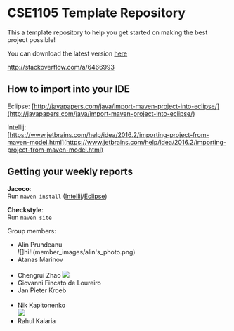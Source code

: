 # CSE1105 Template Repository

This a template repository to help you get started on making the best project possible!

You can download the latest version [here](https://github.com/SERG-Delft/TI1216/releases)

http://stackoverflow.com/a/6466993

## How to import into your IDE

Eclipse:
[http://javapapers.com/java/import-maven-project-into-eclipse/](http://javapapers.com/java/import-maven-project-into-eclipse/)

Intellij:  
[https://www.jetbrains.com/help/idea/2016.2/importing-project-from-maven-model.html](https://www.jetbrains.com/help/idea/2016.2/importing-project-from-maven-model.html)

## Getting your weekly reports

**Jacoco**:  
Run `maven install` ([Intellij](https://www.jetbrains.com/help/idea/2016.3/getting-started-with-maven.html#execute_maven_goal)/[Eclipse](http://imgur.com/a/6q7pV))

**Checkstyle**:  
Run `maven site`

Group members:

- Alin Prundeanu  
    ![]hi!!(member_images/alin's_photo.png)
- Atanas Marinov  
    ![]()
- Chengrui Zhao
    ![](https://lh3.googleusercontent.com/Yx6AEcMnySnmjp2-D2fjs_ZTMuUjZEC8Ktot6b7G65mI5en0clKAiEgWYNmAWTpixcCw6Y_HlIeT23rKtxyF5LP_PAZgkMH7w7mw1iXKJrZXS7yCRjpZED0XDX1-YxGPV6GuHPHI-hdcw2ahCM8dJtpY7YXN5VSZu58omzLbbqyKTZSrcujPukA6jqZYtZ5bnBo-QEzpg4Aw1sebAMOF9DpU6VxYoAUdrlV5nkm-ETGstViTr7j92P1nVZK7IOFshC1Ul7g92utZBT36gujI0WirmOLHu_3J5eV8ongetKaDhQuqX4LkNHz6fOq9ZrgE58mAqFDwes3JMdI2fvg86ZLqy9LifjUzX3vOgzyH0hZvN19fvsozhl1jXKSDN0-Xk1PV5uQAQwTcfKKxZ6vRaq9sQXJlDsXAKCxyYJd7JwRsgDvDRchmKn-nTX6JDoI7DBxA5iU82_cUh7tawm2F8ZNKbkxC_O99zu5KcRvtoz7b37qW-8NUyU_Z56Xto-O1ymkyf95aIpGdIpjZBpULCd_jjaXuRd2AJaTQ9NQrsAsXwiEk-CALEnelvbl3Q6hnr9gf_aBl2xKzqK9ThR9S03S1cg3-BO560tuRD8EKoaHbTNwB-EnMD553_xeZ-fTJ1BWRONmJnT4olfJJiui9ibNT8btHRsM=w1280-h960-no)
- Giovanni Fincato de Loureiro
    ![]()
- Jan Pieter Kroeb  
    ![]()
- Nik Kapitonenko  
    ![](member_images/nkapitonenko.png)
- Rahul Kalaria  
    ![]()